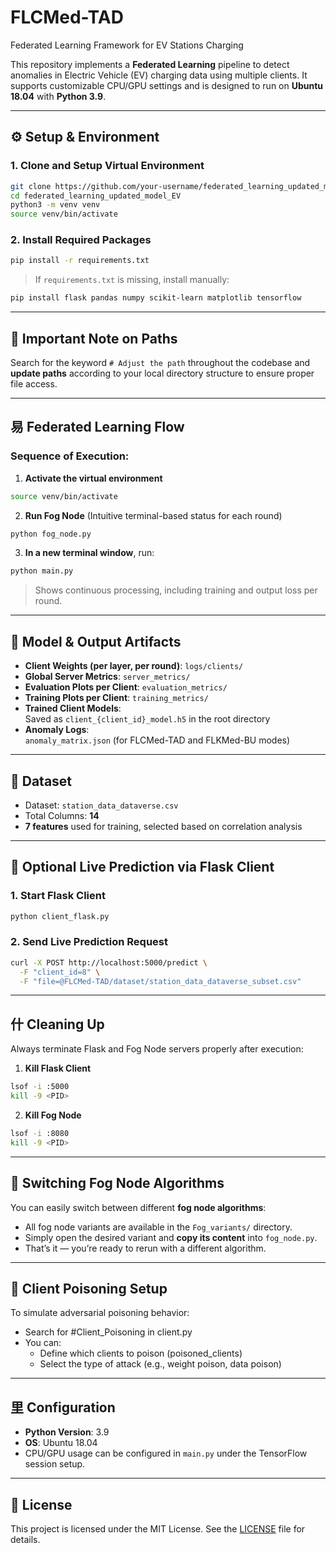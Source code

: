 # FLCMed-TAD
Federated Learning Framework for EV Stations Charging 

This repository implements a **Federated Learning** pipeline to detect anomalies in Electric Vehicle (EV) charging data using multiple clients. It supports customizable CPU/GPU settings and is designed to run on **Ubuntu 18.04** with **Python 3.9**.

---

## ⚙️ Setup & Environment

### 1. Clone and Setup Virtual Environment

```bash
git clone https://github.com/your-username/federated_learning_updated_model_EV.git
cd federated_learning_updated_model_EV
python3 -m venv venv
source venv/bin/activate
```

### 2. Install Required Packages

```bash
pip install -r requirements.txt
```

> If `requirements.txt` is missing, install manually:
```bash
pip install flask pandas numpy scikit-learn matplotlib tensorflow
```

---

##  Important Note on Paths

Search for the keyword `# Adjust the path` throughout the codebase and **update paths** according to your local directory structure to ensure proper file access.

---

## 易 Federated Learning Flow

### Sequence of Execution:

1. **Activate the virtual environment**

```bash
source venv/bin/activate
```

2. **Run Fog Node** (Intuitive terminal-based status for each round)

```bash
python fog_node.py
```

3. **In a new terminal window**, run:

```bash
python main.py
```

> Shows continuous processing, including training and output loss per round.

---

##  Model & Output Artifacts

- **Client Weights (per layer, per round)**: `logs/clients/`
- **Global Server Metrics**: `server_metrics/`
- **Evaluation Plots per Client**: `evaluation_metrics/`
- **Training Plots per Client**: `training_metrics/`
- **Trained Client Models**:  
  Saved as `client_{client_id}_model.h5` in the root directory
- **Anomaly Logs**:  
  `anomaly_matrix.json` (for FLCMed-TAD and FLKMed-BU modes)

---

##  Dataset

- Dataset: `station_data_dataverse.csv`
- Total Columns: **14**
- **7 features** used for training, selected based on correlation analysis

---

##  Optional Live Prediction via Flask Client

### 1. Start Flask Client

```bash
python client_flask.py
```

### 2. Send Live Prediction Request

```bash
curl -X POST http://localhost:5000/predict \
  -F "client_id=8" \
  -F "file=@FLCMed-TAD/dataset/station_data_dataverse_subset.csv"
```

---

## 什 Cleaning Up

Always terminate Flask and Fog Node servers properly after execution:

1. **Kill Flask Client**
```bash
lsof -i :5000
kill -9 <PID>
```

2. **Kill Fog Node**
```bash
lsof -i :8080
kill -9 <PID>
```

---

##  Switching Fog Node Algorithms

You can easily switch between different **fog node algorithms**:

- All fog node variants are available in the `Fog_variants/` directory.
- Simply open the desired variant and **copy its content** into `fog_node.py`.
- That’s it — you’re ready to rerun with a different algorithm.

---

##  Client Poisoning Setup

To simulate adversarial poisoning behavior:
- Search for #Client_Poisoning in client.py
- You can:
    - Define which clients to poison (poisoned_clients)
    - Select the type of attack (e.g., weight poison, data poison)
---

## 里 Configuration

- **Python Version**: 3.9  
- **OS**: Ubuntu 18.04  
- CPU/GPU usage can be configured in `main.py` under the TensorFlow session setup.

---

##  License

This project is licensed under the MIT License. See the [LICENSE](LICENSE) file for details.
